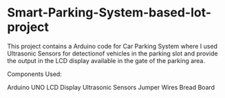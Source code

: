 # Smart-Parking-System-based-Iot-project
 This project contains a Arduino code for Car Parking System where I used Ultrasonic Sensors for detectionof vehicles in the parking slot and provide the output in the LCD display available in the gate of the parking area.

Components Used:

Arduino UNO 
LCD Display 
Ultrasonic Sensors 
Jumper Wires 
Bread Board
